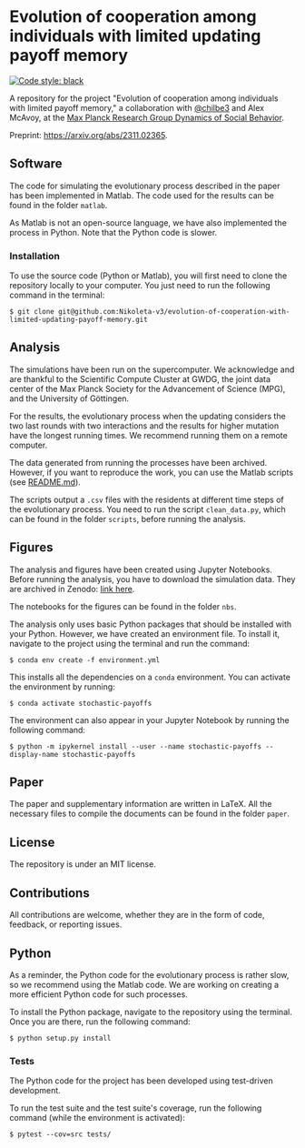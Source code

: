 # Evolution of cooperation among individuals with limited updating payoff memory

[![Code style: black](https://img.shields.io/badge/code%20style-black-000000.svg)](https://github.com/psf/black)

A repository for the project "Evolution of cooperation among individuals with
limited payoff memory," a collaboration with [@chilbe3](https://twitter.com/chilbe3)
and Alex McAvoy, at the [Max Planck Research Group Dynamics of Social Behavior](https://www.evolbio.mpg.de/socialdynamics).

Preprint: https://arxiv.org/abs/2311.02365.

## Software

The code for simulating the evolutionary process described in the paper has been
implemented in Matlab. The code used for the results can be found in the folder
`matlab`.

As Matlab is not an open-source language, we have also implemented the process
in Python. Note that the Python code is slower.

### Installation

To use the source code (Python or Matlab), you will first need to clone the
repository locally to your computer. You just need to run the following command
in the terminal:

```shell
$ git clone git@github.com:Nikoleta-v3/evolution-of-cooperation-with-limited-updating-payoff-memory.git
```

## Analysis

The simulations have been run on the supercomputer. We acknowledge and are
thankful to the Scientific Compute Cluster at GWDG, the joint data center of the
Max Planck Society for the Advancement of Science (MPG), and the University of
Göttingen.

For the results, the evolutionary process when the updating considers the two
last rounds with two interactions and the results for higher mutation have the
longest running times. We recommend running them on a remote computer.

The data generated from running the processes have been archived. However, if
you want to reproduce the work, you can use the Matlab scripts (see [README.md](matlab/README.md)).

The scripts output a `.csv` files with the residents at different time steps of
the evolutionary process. You need to run the script `clean_data.py`, which can
be found in the folder `scripts`, before running the analysis.

## Figures

The analysis and figures have been created using Jupyter Notebooks. Before
running the analysis, you have to download the simulation data. They are
archived in Zenodo: [link here](https://zenodo.org/record/7664286#.Y_YDWS0w2hk).

The notebooks for the figures can be found in the folder `nbs`.

The analysis only uses basic Python packages that should be installed with your
Python. However, we have created an environment file. To install it, navigate to
the project using the terminal and run the command:

```shell
$ conda env create -f environment.yml
```

This installs all the dependencies on a `conda` environment. You can activate
the environment by running:

```shell
$ conda activate stochastic-payoffs
```

The environment can also appear in your Jupyter Notebook by running the
following command:

```shell
$ python -m ipykernel install --user --name stochastic-payoffs --display-name stochastic-payoffs
```

## Paper

The paper and supplementary information are written in LaTeX. All the necessary
files to compile the documents can be found in the folder `paper`.

## License

The repository is under an MIT license.

## Contributions

All contributions are welcome, whether they are in the form of code, feedback, or reporting issues.

## Python

As a reminder, the Python code for the evolutionary process is rather slow, so
we recommend using the Matlab code. We are working on creating a more efficient
Python code for such processes.

To install the Python package, navigate to the repository using the terminal.
Once you are there, run the following command:

```shell
$ python setup.py install
```

### Tests

The Python code for the project has been developed using test-driven
development.

To run the test suite and the test suite's coverage, run the following command
(while the environment is activated):

```shell
$ pytest --cov=src tests/
```